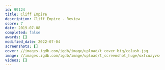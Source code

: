 ```yaml
---
id: 99124
title: Cliff Empire
description: Cliff Empire - Review
score: 7
date: 2019-07-08
completed: false
awards: []
modified_date: 2022-07-04
screenshots: []
cover: //images.igdb.com/igdb/image/upload/t_cover_big/co1ush.jpg
image: //images.igdb.com/igdb/image/upload/t_screenshot_huge/oxfcuayvs4xgviseaeov.jpg
videos: []
---
```

